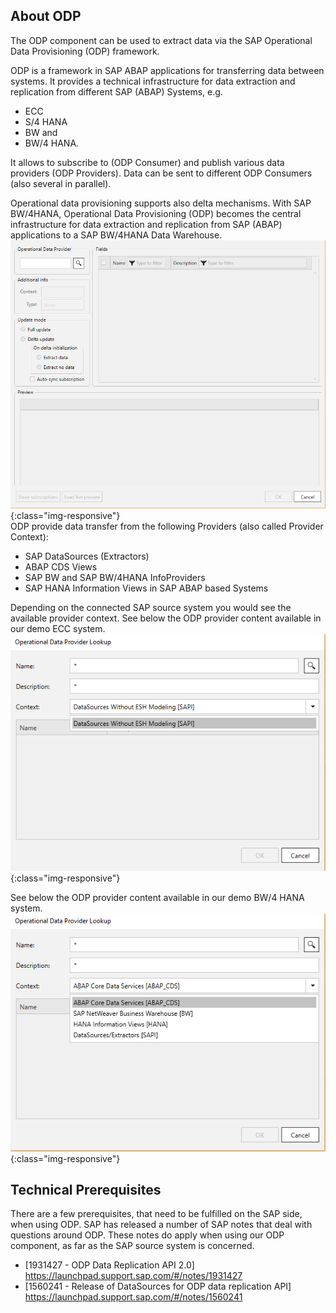 ## About ODP ##

The ODP component can be used to extract data via the SAP Operational Data Provisioning (ODP) framework. 

ODP is a framework in SAP ABAP applications for transferring data between systems. 
It provides a technical infrastructure for data extraction and replication from different SAP (ABAP) Systems, e.g. 
- ECC 
- S/4 HANA
- BW and 
- BW/4 HANA. 

It allows to subscribe to (ODP Consumer) and publish various data providers (ODP Providers). Data can be sent to different ODP Consumers (also several in 
parallel).  

Operational data provisioning supports also delta mechanisms. 
With SAP BW/4HANA, Operational Data Provisioning (ODP) becomes the central infrastructure for data extraction and replication from SAP (ABAP) applications to a SAP BW/4HANA Data Warehouse. 
<br/>
![ODP Component](/img/content/odp/odp-component-general.png){:class="img-responsive"}
<br/>
ODP provide data transfer from the following Providers (also called Provider Context): 
- SAP DataSources (Extractors) 
- ABAP CDS Views 
- SAP BW and SAP BW/4HANA InfoProviders
- SAP HANA Information Views in SAP ABAP based Systems 

Depending on the connected SAP source system you would see the available provider context. 
See below the ODP provider content available in our demo ECC system. 
<br/>
![ODP Provider Context from an ERP System](/img/content/odp/odp-component-context-erp.png){:class="img-responsive"}

See below the ODP provider content available in our demo BW/4 HANA system. 
<br/>
![ODP Provider Context from an BW/4 HANA System](/img/content/odp/odp-component-context-bw.png){:class="img-responsive"}

## Technical Prerequisites ##

There are a few prerequisites, that need to be fulfilled on the SAP side, when using ODP. SAP has released a number of SAP notes that deal with questions around ODP. These notes do apply when using our ODP component, as far as the SAP source system is concerned.

- [1931427 - ODP Data Replication API 2.0] https://launchpad.support.sap.com/#/notes/1931427
- [1560241 - Release of DataSources for ODP data replication API] https://launchpad.support.sap.com/#/notes/1560241
